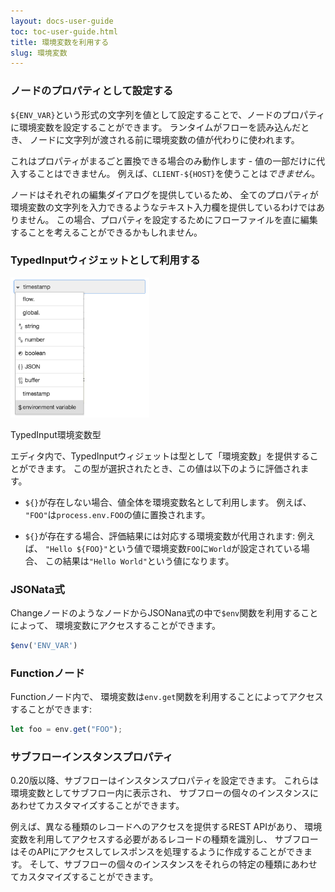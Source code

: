 ```yaml
---
layout: docs-user-guide
toc: toc-user-guide.html
title: 環境変数を利用する
slug: 環境変数
---
```


### ノードのプロパティとして設定する

`${ENV_VAR}`という形式の文字列を値として設定することで、ノードのプロパティに環境変数を設定することができます。
ランタイムがフローを読み込んだとき、
ノードに文字列が渡される前に環境変数の値が代わりに使われます。

これはプロパティがまるごと置換できる場合のみ動作します - 値の一部だけに代入することはできません。
例えば、`CLIENT-${HOST}`を使うことは*できません*。

ノードはそれぞれの編集ダイアログを提供しているため、
全てのプロパティが環境変数の文字列を入力できるようなテキスト入力欄を提供しているわけではありません。
この場合、プロパティを設定するためにフローファイルを直に編集することを考えることができるかもしれません。


### TypedInputウィジェットとして利用する

<div style="width: 222px" class="figure align-right">
  <img src="editor/images/editor-typedInput-envvar-expanded.png" alt="TypedInput Environment Variable">
  <p class="caption">TypedInput環境変数型</p>
</div>


エディタ内で、TypedInputウィジェットは型として「環境変数」を提供することができます。
この型が選択されたとき、この値は以下のように評価されます。

 - `${}`が存在しない場合、値全体を環境変数名として利用します。
   例えば、
   `"FOO"`は`process.env.FOO`の値に置換されます。


 - `${}`が存在する場合、評価結果には対応する環境変数が代用されます:
   例えば、
   `"Hello ${FOO}"`という値で環境変数`FOO`に`World`が設定されている場合、
   この結果は`"Hello World"`という値になります。



### JSONata式

ChangeノードのようなノードからJSONana式の中で`$env`関数を利用することによって、
環境変数にアクセスすることができます。

```javascript
$env('ENV_VAR')
```

### Functionノード

Functionノード内で、
環境変数は`env.get`関数を利用することによってアクセスすることができます:

```javascript
let foo = env.get("FOO");
```


### サブフローインスタンスプロパティ

0.20版以降、サブフローはインスタンスプロパティを設定できます。
これらは環境変数としてサブフロー内に表示され、
サブフローの個々のインスタンスにあわせてカスタマイズすることができます。

例えば、異なる種類のレコードへのアクセスを提供するREST APIがあり、
環境変数を利用してアクセスする必要があるレコードの種類を識別し、
サブフローはそのAPIにアクセスしてレスポンスを処理するように作成することができます。
そして、サブフローの個々のインスタンスをそれらの特定の種類にあわせてカスタマイズすることができます。
